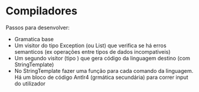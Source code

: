 # Compiladores

Passos para desenvolver:

 - Gramatica base
 - Um visitor do tipo Exception (ou List<Exception>) que verifica se há erros semanticos (ex operações entre tipos de dados incompativeis)
 - Um segundo visitor (tipo <ST>) que gera código da linguagem destino (com StringTemplate)
 - No StringTemplate fazer uma função para cada comando da linguagem. Há um bloco de código Antlr4 (grmática secundária) para correr input do utilizador


